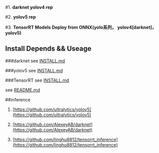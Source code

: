 #1. **darknet yolov4 rep**

#2. **yolov5 rep**

#3. **TensorRT Models Deploy from ONNX(yolo系列， yolov4[darknet]，yolov5)**


## **Install Depends && Useage**
###darknet 
see [INSTALL.md](darknet/README.md)

###yolov5
see [INSTALL.md](yolov5/README.md)

###TensorRT
see [INSTALL.md](tensorrt_inference/INSTALL.md)

see [README.md](tensorrt_inference/README.md)

##inference

1. [https://github.com/ultralytics/yolov5](https://github.com/ultralytics/yolov5)

2. [https://github.com/AlexeyAB/darknet](https://github.com/AlexeyAB/darknet)

3. [https://github.com/linghu8812/tensorrt_inference](https://github.com/linghu8812/tensorrt_inference)
